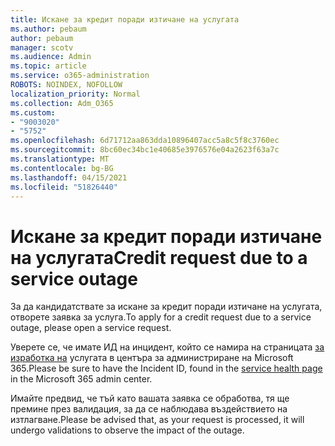 ```yaml
---
title: Искане за кредит поради изтичане на услугата
ms.author: pebaum
author: pebaum
manager: scotv
ms.audience: Admin
ms.topic: article
ms.service: o365-administration
ROBOTS: NOINDEX, NOFOLLOW
localization_priority: Normal
ms.collection: Adm_O365
ms.custom:
- "9003020"
- "5752"
ms.openlocfilehash: 6d71712aa863dda10896407acc5a8c5f8c3760ec
ms.sourcegitcommit: 8bc60ec34bc1e40685e3976576e04a2623f63a7c
ms.translationtype: MT
ms.contentlocale: bg-BG
ms.lasthandoff: 04/15/2021
ms.locfileid: "51826440"
---
```

# <a name="credit-request-due-to-a-service-outage"></a><span data-ttu-id="16949-102">Искане за кредит поради изтичане на услугата</span><span class="sxs-lookup"><span data-stu-id="16949-102">Credit request due to a service outage</span></span>

<span data-ttu-id="16949-103">За да кандидатствате за искане за кредит поради изтичане на услугата, отворете заявка за услуга.</span><span class="sxs-lookup"><span data-stu-id="16949-103">To apply for a credit request due to a service outage, please open a service request.</span></span>

<span data-ttu-id="16949-104">Уверете се, че имате ИД на инцидент, който се намира на страницата [за изработка на](https://docs.microsoft.com/office365/enterprise/view-service-health) услугата в центъра за администриране на Microsoft 365.</span><span class="sxs-lookup"><span data-stu-id="16949-104">Please be sure to have the Incident ID, found in the [service health page](https://docs.microsoft.com/office365/enterprise/view-service-health) in the Microsoft 365 admin center.</span></span>

<span data-ttu-id="16949-105">Имайте предвид, че тъй като вашата заявка се обработва, тя ще премине през валидация, за да се наблюдава въздействието на изтлагване.</span><span class="sxs-lookup"><span data-stu-id="16949-105">Please be advised that, as your request is processed, it will undergo validations to observe the impact of the outage.</span></span>
